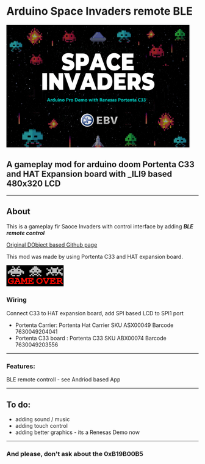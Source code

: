 # Arduino Space Invaders remote BLE
![logo](/images/Splash.bmp?raw=true)
## A gameplay mod for arduino doom Portenta C33 and HAT Expansion board with _ILI9 based 480x320 LCD
____

## About

This is a gameplay fir Saoce Invaders with control interface by adding ***BLE remote control***

[Original DObject based Github page](https://github.com/YXHYX/arduino-space-invaders)


This mod was made by using Portenta C33 and HAT expansion board.

![logo](/images/GameOver.bmp?raw=true)

### Wiring

Connect C33 to HAT expansion board, add SPI based LCD to SPI1 port
*  Portenta Carrier:     Portenta Hat Carrier  SKU ASX00049 Barcode 7630049204041
*  Portenta C33 board :  Portenta C33          SKU ABX00074 Barcode 7630049203556 

___

### Features:
BLE remote controll - see Andriod based App

___

## To do:
+ adding sound / music
+ adding touch control
+ adding better graphics - its a Renesas Demo now
___

### And please, don't ask about the 0xB19B00B5

